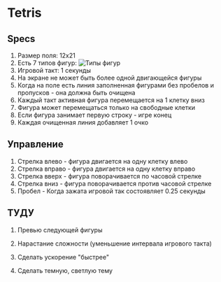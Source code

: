 # Tetris

## Specs

1. Размер поля: 12х21
2. Есть 7 типов фигур: ![Типы фигур](https://upload.wikimedia.org/wikipedia/commons/3/39/Tetrominoes_IJLO_STZ_Worlds.svg)
3. Игровой такт: 1 секунды
4. На экране не может быть более одной двигающейся фигуры
5. Когда на поле есть линия заполненная фигурами без пробелов и пропусков - она должна быть очищена
6. Каждый такт активная фигура перемещается на 1 клетку вниз
7. Фигура может перемещаться только на свободные клетки
8. Если фигура занимает первую строку - игре конец
9. Каждая очищенная линия добавляет 1 очко

## Управление

1. Стрелка влево - фигура двигается на одну клетку влево
2. Стрелка вправо - фигура двигается на одну клетку вправо
3. Стрелка вверх - фигура поворачивается по часовой стрелке
4. Стрелка вниз - фигура поворачивается против часовой стрелке
5. Пробел - Когда зажата игровой так состоявляет 0.25 секунды

## ТУДУ

1. Превью следующей фигуры

2. Нарастание сложности (уменьшение интервала игрового такта)

3. Сделать ускорение "быстрее"

4. Сделать темную, светлую тему

   

   
